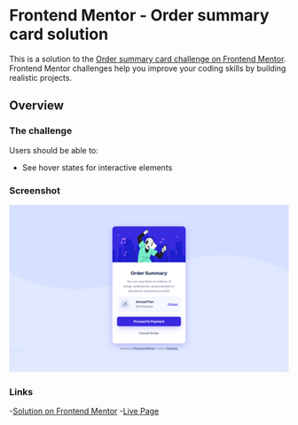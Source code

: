 # Frontend Mentor - Order summary card solution

This is a solution to the [Order summary card challenge on Frontend Mentor](https://www.frontendmentor.io/challenges/order-summary-component-QlPmajDUj). Frontend Mentor challenges help you improve your coding skills by building realistic projects. 

## Overview

### The challenge

Users should be able to:

- See hover states for interactive elements

### Screenshot

![](./images/order-sum-desktop-capture.PNG)

### Links

-[Solution on Frontend Mentor](https://www.frontendmentor.io/solutions/order-summary-solution-AqWF2xjUoU)
-[Live Page](https://goat3ggs.github.io/Order-Summary/)
